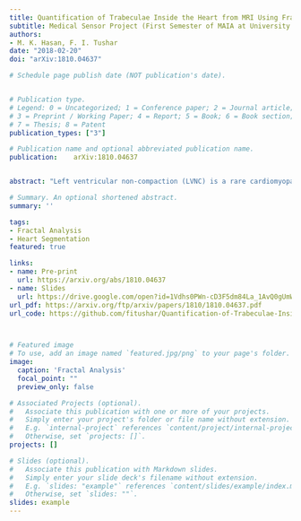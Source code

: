 ```yaml
---
title: Quantification of Trabeculae Inside the Heart from MRI Using Fractal Analysis
subtitle: Medical Sensor Project ​(First Semester of MAIA at University of Burgundy, February 2018)
authors:
- M. K. Hasan, F. I. Tushar
date: "2018-02-20"
doi: "arXiv:1810.04637"

# Schedule page publish date (NOT publication's date).


# Publication type.
# Legend: 0 = Uncategorized; 1 = Conference paper; 2 = Journal article;
# 3 = Preprint / Working Paper; 4 = Report; 5 = Book; 6 = Book section;
# 7 = Thesis; 8 = Patent
publication_types: ["3"]

# Publication name and optional abbreviated publication name.
publication: 	arXiv:1810.04637


abstract: "Left ventricular non-compaction (LVNC) is a rare cardiomyopathy (CMP) that should be considered as a possible diagnosis because of its potential complications which are heart failure, ventricular arrhythmias, and embolic events. For analysis cardiac functionality, extracting information from the Left ventricular (LV) is already a broad field of Medical Imaging. Different algorithms and strategies ranging that is semiautomated or automated has already been developed to get useful information from such a critical structure of heart. Trabeculae in the heart undergoes difference changes like solid from spongy. Due to failure of this process left ventricle non-compaction occurred. In this project, we will demonstrate the fractal dimension (FD) and manual segmentation of the Magnetic Resonance Imaging (MRI) of the heart that quantify amount of trabeculae inside the heart. The greater the value of fractal dimension inside the heart indicates the greater complex pattern of the trabeculae in the heart."

# Summary. An optional shortened abstract.
summary: ''

tags:
- Fractal Analysis
- Heart Segmentation
featured: true

links:
- name: Pre-print
  url: https://arxiv.org/abs/1810.04637
- name: Slides
  url: https://drive.google.com/open?id=1Vdhs0PWn-cD3F5dm84La_1AvQ0gUmW2y
url_pdf: https://arxiv.org/ftp/arxiv/papers/1810/1810.04637.pdf
url_code: https://github.com/fitushar/Quantification-of-Trabeculae-Inside-the-Heart-from-MRI-Using-Fractal-Analysis



# Featured image
# To use, add an image named `featured.jpg/png` to your page's folder.
image:
  caption: 'Fractal Analysis'
  focal_point: ""
  preview_only: false

# Associated Projects (optional).
#   Associate this publication with one or more of your projects.
#   Simply enter your project's folder or file name without extension.
#   E.g. `internal-project` references `content/project/internal-project/index.md`.
#   Otherwise, set `projects: []`.
projects: []

# Slides (optional).
#   Associate this publication with Markdown slides.
#   Simply enter your slide deck's filename without extension.
#   E.g. `slides: "example"` references `content/slides/example/index.md`.
#   Otherwise, set `slides: ""`.
slides: example
---
```

